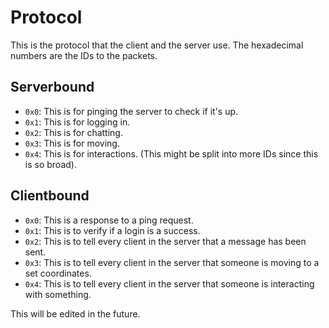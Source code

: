 # Protocol
This is the protocol that the client and the server use. The hexadecimal numbers are the IDs to the packets.
## Serverbound
- `0x0`: This is for pinging the server to check if it's up.
- `0x1`: This is for logging in.
- `0x2`: This is for chatting.
- `0x3`: This is for moving.
- `0x4`: This is for interactions. (This might be split into more IDs since this is so broad).
## Clientbound
- `0x0`: This is a response to a ping request.
- `0x1`: This is to verify if a login is a success.
- `0x2`: This is to tell every client in the server that a message has been sent.
- `0x3`: This is to tell every client in the server that someone is moving to a set coordinates.
- `0x4`: This is to tell every client in the server that someone is interacting with something.

This will be edited in the future. 
